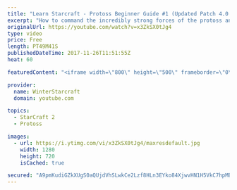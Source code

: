 ```yaml
---
title: "Learn Starcraft - Protoss Beginner Guide #1 (Updated Patch 4.0 FREE TO PLAY)"
excerpt: "How to command the incredibly strong forces of the protoss and cover weaknesses against the other inferior races. Updated for patch 4.0! This guide is not intended for COMPLETELY new players, but those who have played several games/campaign missions and grasp the very basics."
originalUrl: https://youtube.com/watch?v=x3ZkSX0tJg4
type: video
price: Free
length: PT49M41S
publishedDateTime: 2017-11-26T11:51:55Z
heat: 60

featuredContent: "<iframe width=\"800\" height=\"500\" frameborder=\"0\" src=\"https://www.youtube.com/embed/x3ZkSX0tJg4\" allow=\"accelerometer; autoplay; encrypted-media; gyroscope; picture-in-picture\" allowfullscreen></iframe>"

provider:
  name: WinterStarcraft
  domain: youtube.com

topics:
  - StarCraft 2
  - Protoss

images:
  - url: https://i.ytimg.com/vi/x3ZkSX0tJg4/maxresdefault.jpg
    width: 1280
    height: 720
    isCached: true

secured: "A9pmKudiGZkXUgS0aQUjdVhSLwkCe2Lzf8HLn3EYko84XjwvHN1H5VkC7hpMBbUNfVjEEYsR2smDiW1oZ/DAawhTJU5k5OF+5/wTlQ//NLpq00xS3mbGZY0onxuOW8scMov+Td15SJPrmLIXo9xxUGwdHq9HuNZnCWMMnvw+VgpWyMdSqOnoxJk25nHPnunbTOORLadezTprGbuMwPxU6a6CPtT2ZIFdAekCPBiWNA0xUgM/9aVeGzf9eoJG6oPFEGpsd3mcyNGIjSEc+RCB8YfMCPw3RBSZXtKcdBbgNH+Qc2Rmnk78rBEq1vgjmZqi+wBLvWqepHSaO5mREgR0rOofRXdRQ1xXIW2s2hHp97cwvyHVvXPeIJCuh6CYRxqV/0uh4B7uMd2D6tY+OCvr9bSI3ViloY3PE28BvPmKZLsuNKHZsdErQdCHu3/8jyga;a6CmEe3uJxloskM/uO1L5g=="
---
```


